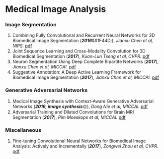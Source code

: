 # Medical Image Analysis

### Image Segmentation
1. Combining Fully Convolutional and Recurrent Neural Networks for 3D Biomedical Image Segmentation (***2016***&#1F44D;), *Jianxu Chen et al, NIPS.* [pdf](https://arxiv.org/pdf/1609.01006.pdf)
2. Joint Sequence Learning and Cross-Modality Convolution for 3D Biomedical Segmentation (***2017***), *Kuan-Lun Tseng et al, CVPR.* [pdf](https://arxiv.org/pdf/1704.07754.pdf)
3. Neuron Segmentation Using Deep Complete Bipartite Networks (***2017***), *Jianxu Chen et al, MICCAI.* [pdf](https://arxiv.org/pdf/1705.11053.pdf)
4. Suggestive Annotation: A Deep Active Learning Framework for Biomedical Image Segmentation (***2017***), *Jianxu Chen et al, MICCAI.* [pdf](https://arxiv.org/pdf/1706.04737.pdf)

### Generative Adversarial Networks
1. Medical Image Synthesis with Context-Aware Generative Adversarial Networks (***2016, image synthesis***&#x1F31E;), *Dong Nie et al, MICCAI.* [pdf](https://link.springer.com/content/pdf/10.1007%2F978-3-319-66179-7_48.pdf)
2. Adversarial Training and Dilated Convolutions for Brain MRI Segmentation (***2017***), *Pim Moeskops et al, MICCAI.* [pdf](https://link.springer.com/content/pdf/10.1007%2F978-3-319-67558-9_7.pdf)

### Miscellaneous
1. Fine-tuning Convolutional Neural Networks for Biomedical Image Analysis: Actively and Incrementally (***2017***), *Zongwei Zhou et al, CVPR.* [pdf](http://openaccess.thecvf.com/content_cvpr_2017/papers/Zhou_Fine-Tuning_Convolutional_Neural_CVPR_2017_paper.pdf)
